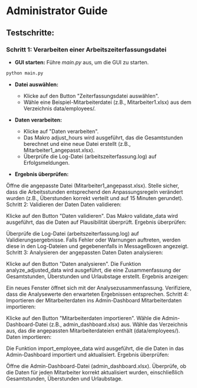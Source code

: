 # Administrator Guide

## Testschritte:
### **Schritt 1:** Verarbeiten einer Arbeitszeiterfassungsdatei
- **GUI starten:** Führe *main.py* aus, um die GUI zu starten.
```bash
python main.py
```
- **Datei auswählen:**

    - Klicke auf den Button "Zeiterfassungsdatei auswählen".
    - Wähle eine Beispiel-Mitarbeiterdatei (z.B., Mitarbeiter1.xlsx) aus dem Verzeichnis data/employees/.

- **Daten verarbeiten:**

    - Klicke auf "Daten verarbeiten".
    - Das Makro adjust_hours wird ausgeführt, das die Gesamtstunden berechnet und eine neue Datei erstellt (z.B., Mitarbeiter1_angepasst.xlsx).
    - Überprüfe die Log-Datei (arbeitszeiterfassung.log) auf Erfolgsmeldungen.
    
- **Ergebnis überprüfen:**

Öffne die angepasste Datei (Mitarbeiter1_angepasst.xlsx).
Stelle sicher, dass die Arbeitsstunden entsprechend den Anpassungsregeln verändert wurden (z.B., Überstunden korrekt verteilt und auf 15 Minuten gerundet).
Schritt 2: Validieren der Daten
Daten validieren:

Klicke auf den Button "Daten validieren".
Das Makro validate_data wird ausgeführt, das die Daten auf Plausibilität überprüft.
Ergebnis überprüfen:

Überprüfe die Log-Datei (arbeitszeiterfassung.log) auf Validierungsergebnisse.
Falls Fehler oder Warnungen auftreten, werden diese in den Log-Dateien und gegebenenfalls in MessageBoxen angezeigt.
Schritt 3: Analysieren der angepassten Daten
Daten analysieren:

Klicke auf den Button "Daten analysieren".
Die Funktion analyze_adjusted_data wird ausgeführt, die eine Zusammenfassung der Gesamtstunden, Überstunden und Urlaubstage erstellt.
Ergebnis anzeigen:

Ein neues Fenster öffnet sich mit der Analysezusammenfassung.
Verifiziere, dass die Analysewerte den erwarteten Ergebnissen entsprechen.
Schritt 4: Importieren der Mitarbeiterdaten ins Admin-Dashboard
Mitarbeiterdaten importieren:

Klicke auf den Button "Mitarbeiterdaten importieren".
Wähle die Admin-Dashboard-Datei (z.B., admin_dashboard.xlsx) aus.
Wähle das Verzeichnis aus, das die angepassten Mitarbeiterdateien enthält (data/employees/).
Daten importieren:

Die Funktion import_employee_data wird ausgeführt, die die Daten in das Admin-Dashboard importiert und aktualisiert.
Ergebnis überprüfen:

Öffne die Admin-Dashboard-Datei (admin_dashboard.xlsx).
Überprüfe, ob die Daten für jeden Mitarbeiter korrekt aktualisiert wurden, einschließlich Gesamtstunden, Überstunden und Urlaubstage.
